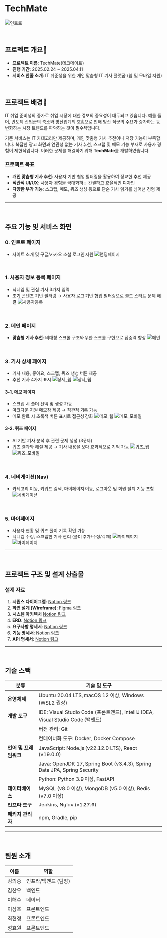 # TechMate
![인트로](images/인트로.jpg)

<br/>

## 프로젝트 개요👟
- **프로젝트 이름**: TechMate(테크메이트)
- **진행 기간**: 2025.02.24 ~ 2025.04.11
- **서비스 한줄 소개**: IT 취준생을 위한 개인 맞춤형 IT 기사 플랫폼 (웹 및 모바일 지원)


<br/>

## 프로젝트 배경🧭
IT 취업 준비생의 증가로 취업 시장에 대한 정보의 중요성이 대두되고 있습니다. 예를 들어, 반도체 산업군의 축소와 방산업계의 호황으로 인해 방산 직군의 수요가 증가하는 등 변화하는 시장 트렌드를 파악하는 것이 필수적입니다.

기존 서비스는 IT 카테고리만 제공하며, 개인 맞춤형 기사 추천이나 저장 기능이 부족합니다. 복잡한 광고 화면과 연관성 없는 기사 추천, 스크랩 및 메모 기능 부재로 사용자 경험이 제한적입니다. 이러한 문제를 해결하기 위해 **TechMate**를 개발하였습니다.

### 프로젝트 목표
- **개인 맞춤형 기사 추천**: 사용자 기반 협업 필터링을 활용하여 정교한 추천 제공
- **직관적 UI/UX**: 사용자 경험을 극대화하는 간결하고 효율적인 디자인
- **다양한 부가 기능**: 스크랩, 메모, 퀴즈 생성 등으로 단순 기사 읽기를 넘어선 경험 제공

---
<br/>

## 주요 기능 및 서비스 화면

### 0. 인트로 페이지
- 사이트 소개 및 구글/카카오 소셜 로그인 지원
![랜딩페이지](images/랜딩페이지.gif)

<br/>

### 1. 사용자 정보 등록 페이지
- 닉네임 및 관심 기사 3가지 입력
- 초기 콘텐츠 기반 필터링 → 사용자 로그 기반 협업 필터링으로 콜드 스타트 문제 해결
![사용자등록](images/사용자정보등록.gif)

<br/>

### 2. 메인 페이지
- **맞춤형 기사 추천**: 비대칭 스크롤 구조와 무한 스크롤 구현으로 집중력 향상
![메인](images/scroll.gif)

<br/>

### 3. 기사 상세 페이지
- 기사 내용, 좋아요, 스크랩, 퀴즈 생성 버튼 제공
- 추천 기사 4가지 표시
![상세_웹](images/splitdesign.gif)
![상세_웹](images/mobile.gif)


#### 3-1. 메모 페이지
- 스크랩 시 폴더 선택 및 생성 가능
- 마크다운 지원 메모장 제공 → 직관적 기록 가능
- 메모 완료 시 초록색 버튼 표시로 접근성 강화
![메모_웹](images/메모웹.png)
![메모_모바일](images/메모_모바일.png)

#### 3-2. 퀴즈 페이지
- AI 기반 기사 분석 후 관련 문제 생성 (3문제)
- 퀴즈 결과와 해설 제공 → 기사 내용을 보다 효과적으로 기억 가능
![퀴즈_웹](images/기사상세+퀴즈_웹.png)
![퀴즈_모바일](images/퀴즈모바일.png)

<br/>

### 4. 네비게이션(Nav)
- 카테고리 이동, 키워드 검색, 마이페이지 이동, 로그아웃 및 회원 탈퇴 기능 포함
![네비게이션](images/네비게이션.png)

<br/>

### 5. 마이페이지
- 사용자 현황 및 퀴즈 풀이 기록 확인 가능
- 닉네임 수정, 스크랩한 기사 관리 (폴더 추가/수정/삭제)
![마이페이지](images/마이페이지_웹.png)
![마이페이지](images/마이페이지폴더.gif)

---

<br/>

## 프로젝트 구조 및 설계 산출물

### 설계 자료
1. **시퀀스 다이어그램**: [Notion 링크](https://www.notion.so/1b260a1ef67280e5a45cde45443a8918)
2. **화면 설계 (Wireframe)**: [Figma 링크](https://www.figma.com/design/kp01dAosVVnBr3xcTK9EWt/B201?node-id=61-5278&t=BQwcxWqOpQDLf0Ry-1)
3. **시스템 아키텍처** [Notion 링크](https://www.notion.so/1c060a1ef67280c59561ea22bbc468bf)
4. **ERD**: [Notion 링크](https://www.notion.so/ERD-1b460a1ef67280cb8f94d3822c8a5e6f)
5. **요구사항 명세서**: [Notion 링크](https://www.notion.so/1a660a1ef672805b81a4dca930b5fb3a)
6. **기능 명세서**: [Notion 링크](https://www.notion.so/1ad60a1ef67280b59d1aeefa2bd20d5e)
7. **API 명세서**: [Notion 링크](https://www.notion.so/API-1ae60a1ef672800ba1dfd6a341d0e86c)

---

<br/>

## 기술 스택

| **분류**         | **기술 및 도구**                                                                 |
|-------------------|----------------------------------------------------------------------------------|
| **운영체제**      | Ubuntu 20.04 LTS, macOS 12 이상, Windows (WSL2 권장)                            |
| **개발 도구**     | IDE: Visual Studio Code (프론트엔드), IntelliJ IDEA, Visual Studio Code (백엔드) |
|                   | 버전 관리: Git                                                                  |
|                   | 컨테이너화 도구: Docker, Docker Compose                                         |
| **언어 및 프레임워크** | JavaScript: Node.js (v22.12.0 LTS), React (v19.0.0)                             |
|                   | Java: OpenJDK 17, Spring Boot (v3.4.3), Spring Data JPA, Spring Security        |
|                   | Python: Python 3.9 이상, FastAPI                                                |
| **데이터베이스**  | MySQL (v8.0 이상), MongoDB (v5.0 이상), Redis (v7.0 이상)                       |
| **인프라 도구**   | Jenkins, Nginx (v1.27.6)                                                        |
| **패키지 관리자** | npm, Gradle, pip                                                                |



---

<br/>

## 팀원 소개

| 이름       | 역할                      |
|------------|---------------------------|
| 김의중     | 인프라/백엔드 (팀장)      |
| 김찬우     | 백엔드                   |
| 이해수     | 데이터       |
| 이상호     | 프론트엔드               |
| 최현정     | 프론트엔드               |
| 정효원     | 프론트엔드               |
